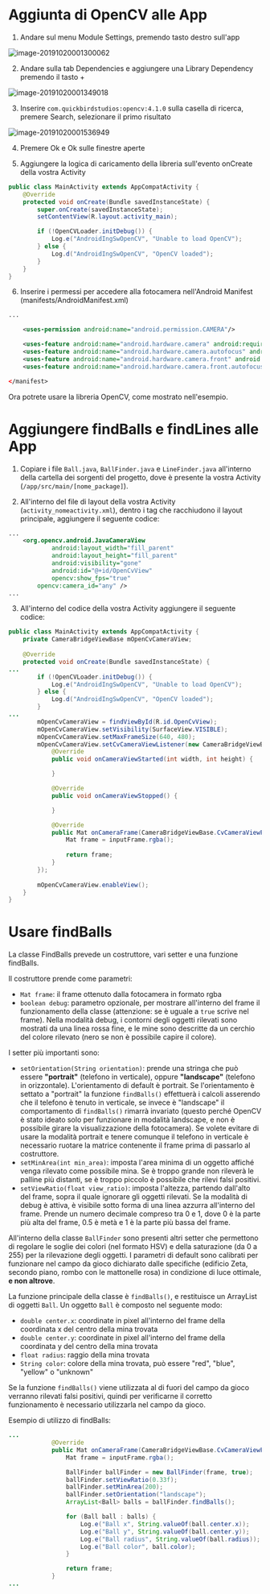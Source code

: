 

# Aggiunta di OpenCV alle App

1) Andare sul menu Module Settings, premendo tasto destro sull'app

![image-20191020001300062](docs_01.png)



2) Andare sulla tab Dependencies e aggiungere una Library Dependency premendo il tasto +

![image-20191020001349018](docs_02.png)



3) Inserire `com.quickbirdstudios:opencv:4.1.0` sulla casella di ricerca, premere Search, selezionare il primo risultato

![image-20191020001536949](docs_03.png)



4) Premere Ok e Ok sulle finestre aperte

5) Aggiungere la logica di caricamento della libreria sull'evento onCreate della vostra Activity

```java
public class MainActivity extends AppCompatActivity {
    @Override
    protected void onCreate(Bundle savedInstanceState) {
        super.onCreate(savedInstanceState);
        setContentView(R.layout.activity_main);

        if (!OpenCVLoader.initDebug()) {
            Log.e("AndroidIngSwOpenCV", "Unable to load OpenCV");
        } else {
            Log.d("AndroidIngSwOpenCV", "OpenCV loaded");
        }
    }
}
```

6) Inserire i permessi per accedere alla fotocamera nell'Android Manifest (manifests/AndroidManifest.xml)

```xml
...

    <uses-permission android:name="android.permission.CAMERA"/>

    <uses-feature android:name="android.hardware.camera" android:required="false"/>
    <uses-feature android:name="android.hardware.camera.autofocus" android:required="false"/>
    <uses-feature android:name="android.hardware.camera.front" android:required="false"/>
    <uses-feature android:name="android.hardware.camera.front.autofocus" android:required="false"/>

</manifest>
```



Ora potrete usare la libreria OpenCV, come mostrato nell'esempio.

# Aggiungere findBalls e findLines alle App

1) Copiare i file `Ball.java`, `BallFinder.java` e `LineFinder.java` all'interno della cartella dei sorgenti del progetto, dove è presente la vostra Activity (`/app/src/main/[nome_package]`).

2) All'interno del file di layout della vostra Activity (`activity_nomeactivity.xml`), dentro i tag che racchiudono il layout principale, aggiungere il seguente codice:

```xml
...
    <org.opencv.android.JavaCameraView
            android:layout_width="fill_parent"
            android:layout_height="fill_parent"
            android:visibility="gone"
            android:id="@+id/OpenCvView"
            opencv:show_fps="true"
        opencv:camera_id="any" />
...
```

3) All'interno del codice della vostra Activity aggiungere il seguente codice:

```java
public class MainActivity extends AppCompatActivity {
    private CameraBridgeViewBase mOpenCvCameraView;
   
    @Override
    protected void onCreate(Bundle savedInstanceState) {
...
        if (!OpenCVLoader.initDebug()) {
            Log.e("AndroidIngSwOpenCV", "Unable to load OpenCV");
        } else {
            Log.d("AndroidIngSwOpenCV", "OpenCV loaded");
        }
...
        mOpenCvCameraView = findViewById(R.id.OpenCvView);
        mOpenCvCameraView.setVisibility(SurfaceView.VISIBLE);
        mOpenCvCameraView.setMaxFrameSize(640, 480);
        mOpenCvCameraView.setCvCameraViewListener(new CameraBridgeViewBase.CvCameraViewListener2() {
            @Override
            public void onCameraViewStarted(int width, int height) {

            }

            @Override
            public void onCameraViewStopped() {

            }

            @Override
            public Mat onCameraFrame(CameraBridgeViewBase.CvCameraViewFrame inputFrame) {
                Mat frame = inputFrame.rgba();
                
                return frame;
            }
        });
        
        mOpenCvCameraView.enableView();
    }
}
```

# Usare findBalls

La classe FindBalls prevede un costruttore, vari setter e una funzione findBalls.

Il costruttore prende come parametri:
- `Mat frame`: il frame ottenuto dalla fotocamera in formato rgba
- `boolean debug`: parametro opzionale, per mostrare all'interno del frame il funzionamento della classe (attenzione: se è uguale a `true` scrive nel frame).
Nella modalità debug, i contorni degli oggetti rilevati sono mostrati da una linea rossa fine, e le mine sono descritte da un cerchio del colore rilevato (nero se non è possibile capire il colore).

I setter più importanti sono:
- `setOrientation(String orientation)`: prende una stringa che può essere **"portrait"** (telefono in verticale), oppure **"landscape"** (telefono in orizzontale). L'orientamento di default è portrait.
Se l'orientamento è settato a "portrait" la funzione `findBalls()` effettuerà i calcoli asserendo che il telefono è tenuto in verticale, se invece è "landscape" il comportamento di `findBalls()` rimarrà invariato (questo perché OpenCV è stato ideato solo per funzionare in modalità landscape, e non è possibile girare la visualizzazione della fotocamera).
Se volete evitare di usare la modalità portrait e tenere comunque il telefono in verticale è necessario ruotare la matrice contenente il frame prima di passarlo al costruttore.
- `setMinArea(int min_area)`: imposta l'area minima di un oggetto affiché venga rilevato come possibile mina. Se è troppo grande non rileverà le palline più distanti, se è troppo piccolo è possibile che rilevi falsi positivi.
- `setViewRatio(float view_ratio)`: imposta l'altezza, partendo dall'alto del frame, sopra il quale ignorare gli oggetti rilevati. Se la modalità di debug è attiva, è visibile sotto forma di una linea azzurra all'interno del frame. Prende un numero decimale compreso tra 0 e 1, dove 0 è la parte più alta del frame, 0.5 è metà e 1 è la parte più bassa del frame.

All'interno della classe `BallFinder` sono presenti altri setter che permettono di regolare le soglie dei colori (nel formato HSV) e della saturazione (da 0 a 255) per la rilevazione degli oggetti.
I parametri di default sono calibrati per funzionare nel campo da gioco dichiarato dalle specifiche (edificio Zeta, secondo piano, rombo con le mattonelle rosa) in condizione di luce ottimale, **e non altrove**.

La funzione principale della classe è `findBalls()`, e restituisce un ArrayList di oggetti `Ball`. Un oggetto `Ball` è composto nel seguente modo:

- `double center.x`: coordinate in pixel all'interno del frame della coordinata x del centro della mina trovata
- `double center.y`: coordinate in pixel all'interno del frame della coordinata y del centro della mina trovata
- `float radius`: raggio della mina trovata
- `String color`: colore della mina trovata, può essere "red", "blue", "yellow" o "unknown"

Se la funzione `findBalls()` viene utilizzata al di fuori del campo da gioco verranno rilevati falsi positivi, quindi per verificarne il corretto funzionamento è necessario utilizzarla nel campo da gioco.

Esempio di utilizzo di findBalls:

```java
...
            @Override
            public Mat onCameraFrame(CameraBridgeViewBase.CvCameraViewFrame inputFrame) {
                Mat frame = inputFrame.rgba();

                BallFinder ballFinder = new BallFinder(frame, true);
                ballFinder.setViewRatio(0.33f);
                ballFinder.setMinArea(200);
                ballFinder.setOrientation("landscape");
                ArrayList<Ball> balls = ballFinder.findBalls();

                for (Ball ball : balls) {
                    Log.e("Ball x", String.valueOf(ball.center.x));
                    Log.e("Ball y", String.valueOf(ball.center.y));
                    Log.e("Ball radius", String.valueOf(ball.radius));
                    Log.e("Ball color", ball.color);
                }

                return frame;
            }
...
```
